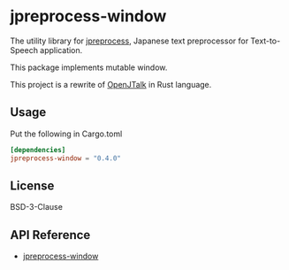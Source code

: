 # jpreprocess-window

The utility library for [jpreprocess](https://crates.io/crates/jpreprocess),
Japanese text preprocessor for Text-to-Speech application.

This package implements mutable window.

This project is a rewrite of [OpenJTalk](http://open-jtalk.sourceforge.net/) in Rust language.

## Usage

Put the following in Cargo.toml

```toml
[dependencies]
jpreprocess-window = "0.4.0"
```

## License

BSD-3-Clause

## API Reference

- [jpreprocess-window](https://docs.rs/jpreprocess-window)
